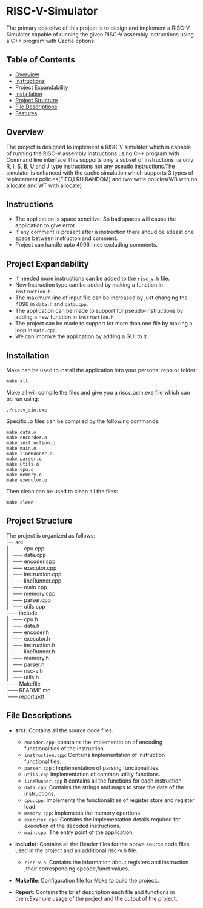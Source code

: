 # RISC-V-Simulator

The primary objective of this project is to design and implement a RISC-V Simulator capable of running the given RISC-V assembly instructions using a C++ program with Cache options.

## Table of Contents

- [Overview](#overview)
- [Instructions](#instructions)
- [Project Expandability](#project-expandability)
- [Installation](#Installation)
- [Project Structure](#project-structure)
- [File Descriptions](#file-descriptions)
- [Features](#features)

## Overview

The project is designed to implement a RISC-V simulator which is capable of running the RISC-V assembly instructions using C++ program with Command line interface.This supports only a subset of instructions i.e only R, I, S, B, U and J type instructions not any pseudo instructions.The simulator is enhanced with the cache simulation which supports 3 types of replacement policies(FIFO,LRU,RANDOM) and two write policies(WB with no allocate and WT with allocate)

## Instructions

- The application is space sencitive. So bad spaces will cause the application to give error.
- If any comment is present after a instrection there shoud be atleast one space between instructon and comment.
- Project can handle upto 4096 lines excluding comments.

## Project Expandability

- If needed more instructions can be added to the `risc_v.h` file.
- New Instruction type can be added by making a function in `instruction.h`.
- The maximum line of input file can be increased by just changing the 4096 in `data.h` and `data.cpp`.
- The application can be made to support for pseudo-instructions by adding a new function in `instruction.h`
- The project can be made to support for more than one file by making a loop in `main.cpp`.
- We can improve the application by adding a GUI to it.

## Installation

Make can be used to install the application into your personal repo or folder:

```console
make all
```

Make all will compile the files and give you a riscv_asm.exe file which can be run using:

```console
./riscv_sim.exe
```

Specific .o files can be compiled by the following commands:

```console
make data.o
make encorder.o
make instruction.o
make main.o
make lineRunner.o
make parser.o
make utils.o
make cpu.o
make memory.o
make executor.o
```

Then clean can be used to clean all the files:

```console
make clean
```

## Project Structure

The project is organized as follows:\
├─ src\
│ ├── cpu.cpp \
│ ├── data.cpp \
│ ├── encoder.cpp \
│ ├── executor.cpp \
│ ├── instruction.cpp \
│ ├── lineRunner.cpp \
│ ├── main.cpp \
│ ├── memory.cpp \
│ ├── parser.cpp \
│ └── utils.cpp \
├── include \
│ ├── cpu.h \
│ ├── data.h \
│ ├── encoder.h \
│ ├── executor.h \
│ ├── instruction.h \
│ ├── lineRunner.h \
│ ├── memory.h \
│ ├── parser.h \
│ ├── risc-v.h \
│ └── utils.h \
├── Makefile \
├── README.md \
└── report.pdf 

## File Descriptions

- **src/**: Contains all the source code files.

  - `encoder.cpp`: conatains the implementation of encoding functionalities of the instruction.
  - `instruction.cpp`: Contains Implementation of instruction functionalities.
  - `parser.cpp` : Implementation of parsing functionalities.
  - `utils.cpp` Implementation of common utility functions.
  - `lineRunner.cpp` It contains all the functions for each instruction
  - `data.cpp`: Contains the strings and maps to store the data of the instructions.
  - `cpu.cpp`: Implements the functionalities of register store and register load.
  - `memory.cpp`: Implemests the memory opertions
  - `executor.cpp`: Contains the implementation details required for execution of the decoded instructions.
  - `main.cpp`: The entry point of the application.

- **include/**: Contains all the Header files for the above source code files used in the project and an additional risc-v.h file.
  - `risc-v.h`: Contains the information about registers and instruction ,their corresponding opcode,funct values.
- **Makefile**: Configuration file for Make to build the project..
- **Report**: Contains the brief description each file and functions in them.Example usage of the project and the output of the project.